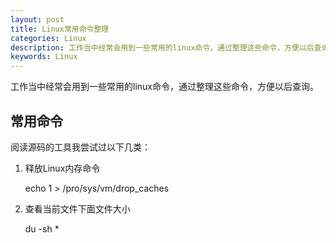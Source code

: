 ```yaml
---
layout: post
title: Linux常用命令整理 
categories: Linux
description: 工作当中经常会用到一些常用的linux命令，通过整理这些命令，方便以后查询。
keywords: Linux
---
```

工作当中经常会用到一些常用的linux命令，通过整理这些命令，方便以后查询。

## 常用命令

阅读源码的工具我尝试过以下几类：

1. 释放Linux内存命令

   echo 1 > /pro/sys/vm/drop_caches

2. 查看当前文件下面文件大小

   du -sh *

